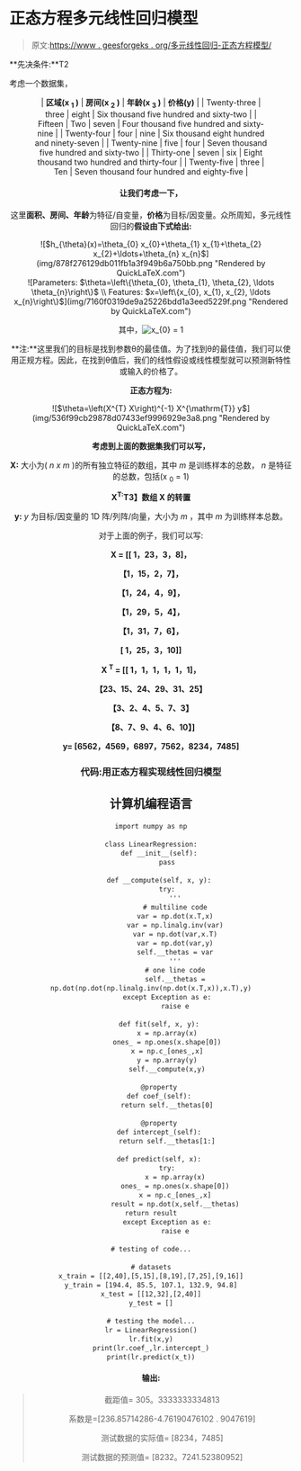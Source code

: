 # 正态方程多元线性回归模型

> 原文:[https://www . geesforgeks . org/多元线性回归-正态方程模型/](https://www.geeksforgeeks.org/multiple-linear-regression-model-with-normal-equation/)

**先决条件:**T2

考虑一个数据集，

<center>

<figure class="table">

| **区域(x <sub>1</sub> )** | **房间(x <sub>2</sub> )** | **年龄(x <sub>3</sub> )** | **价格(y)** |
| Twenty-three | three | eight | Six thousand five hundred and sixty-two |
| Fifteen | Two | seven | Four thousand five hundred and sixty-nine |
| Twenty-four | four | nine | Six thousand eight hundred and ninety-seven |
| Twenty-nine | five | four | Seven thousand five hundred and sixty-two |
| Thirty-one | seven | six | Eight thousand two hundred and thirty-four |
| Twenty-five | three | Ten | Seven thousand four hundred and eighty-five |

</figure>

#### 让我们考虑一下，

这里**面积、房间、年龄**为特征/自变量，**价格**为目标/因变量。众所周知，多元线性回归的**假设由下式给出:**

<center>![$h_{\theta}(x)=\theta_{0} x_{0}+\theta_{1} x_{1}+\theta_{2} x_{2}+\ldots+\theta_{n} x_{n}$](img/878f276129db011fb1a3f949b6a750bb.png "Rendered by QuickLaTeX.com")</center>

<center>![Parameters: $\theta=\left\{\theta_{0}, \theta_{1}, \theta_{2}, \ldots \theta_{n}\right\}$ \\ Features: $x=\left\{x_{0}, x_{1}, x_{2}, \ldots x_{n}\right\}$](img/7160f0319de9a25226bdd1a3eed5229f.png "Rendered by QuickLaTeX.com")</center>

其中，![$x_{0} = 1$](img/086add46b4792efd207c9fa7286fa6b3.png "Rendered by QuickLaTeX.com")

**注:**这里我们的目标是找到参数θ的最佳值。为了找到θ的最佳值，我们可以使用正规方程。因此，在找到θ值后，我们的线性假设或线性模型就可以预测新特性或输入的价格了。

**正态方程为:**

<center>![$\theta=\left(X^{T} X\right)^{-1} X^{\mathrm{T}} y$](img/536f99cb29878d07433ef9996929e3a8.png "Rendered by QuickLaTeX.com")</center>

**考虑到上面的数据集我们可以写，**

**X:** 大小为( *n x m* )的所有独立特征的数组，其中 *m* 是训练样本的总数， *n* 是特征的总数，包括(x <sub>0</sub> = 1)

**X<sup>T:</sup>T3】数组 X 的转置**

**y:** *y* 为目标/因变量的 1D 阵/列阵/向量，大小为 *m* ，其中 *m* 为训练样本总数。

对于上面的例子，我们可以写:

**X = [[ 1，23，3，8]，**

**【1，15，2，7】，**

**【1，24，4，9】，**

**【1，29，5，4】，**

**【1，31，7，6】，**

**[ 1，25，3，10]]**

**X <sup>T</sup> = [[ 1，1，1，1，1，1]，**

**【23、15、24、29、31、25】**

**【3、2、4、5、7、3】**

**【8、7、9、4、6、10】]**

**y= [6562，4569，6897，7562，8234，7485]**

### 代码:用正态方程实现线性回归模型

## 计算机编程语言

```
import numpy as np

class LinearRegression:
    def __init__(self):
        pass

    def __compute(self, x, y):
        try:
            '''
            # multiline code
            var = np.dot(x.T,x)
            var = np.linalg.inv(var)
            var = np.dot(var,x.T)
            var = np.dot(var,y)
            self.__thetas = var
            '''
            # one line code
            self.__thetas = np.dot(np.dot(np.linalg.inv(np.dot(x.T,x)),x.T),y)
        except Exception as e:
            raise e

    def fit(self, x, y):
        x = np.array(x)
        ones_ = np.ones(x.shape[0])
        x = np.c_[ones_,x]
        y = np.array(y)
        self.__compute(x,y)

    @property
    def coef_(self):
        return self.__thetas[0]

    @property
    def intercept_(self):
        return self.__thetas[1:]

    def predict(self, x):
        try:
            x = np.array(x)
            ones_ = np.ones(x.shape[0])
            x = np.c_[ones_,x]
            result = np.dot(x,self.__thetas)
            return result            
        except Exception as e:
            raise e

# testing of code...

# datasets
x_train = [[2,40],[5,15],[8,19],[7,25],[9,16]]
y_train = [194.4, 85.5, 107.1, 132.9, 94.8]
x_test = [[12,32],[2,40]]
y_test = []

# testing the model...
lr = LinearRegression()
lr.fit(x,y)
print(lr.coef_,lr.intercept_)
print(lr.predict(x_t))
```

#### 输出:

> 截距值= 305。3333333334813
> 
> 系数是=[236.85714286-4.76190476102 . 9047619]
> 
> 测试数据的实际值= [8234，7485]
> 
> 测试数据的预测值= [8232。7241.52380952]

</center>